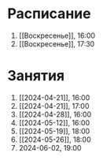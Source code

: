 # Расписание
1) [[Воскресенье]], 16:00
2) [[Воскресенье]], 17:30
# Занятия
1) [[2024-04-21]], 16:00
2) [[2024-04-21]], 17:00
3) [[2024-04-28]], 16:00
4) [[2024-05-12]], 16:00
5) [[2024-05-19]], 18:00
6) [[2024-05-26]], 18:00
7) 2024-06-02, 19:00